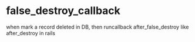 false_destroy_callback
======================

when mark a record deleted in DB, then runcallback after_false_destroy like after_destroy in rails